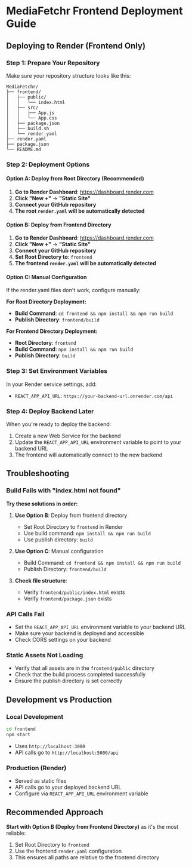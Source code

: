 # MediaFetchr Frontend Deployment Guide

## Deploying to Render (Frontend Only)

### Step 1: Prepare Your Repository
Make sure your repository structure looks like this:
```
MediaFetchr/
├── frontend/
│   ├── public/
│   │   └── index.html
│   ├── src/
│   │   ├── App.js
│   │   └── App.css
│   ├── package.json
│   ├── build.sh
│   └── render.yaml
├── render.yaml
├── package.json
└── README.md
```

### Step 2: Deployment Options

#### Option A: Deploy from Root Directory (Recommended)
1. **Go to Render Dashboard**: https://dashboard.render.com
2. **Click "New +"** → **"Static Site"**
3. **Connect your GitHub repository**
4. **The root `render.yaml` will be automatically detected**

#### Option B: Deploy from Frontend Directory
1. **Go to Render Dashboard**: https://dashboard.render.com
2. **Click "New +"** → **"Static Site"**
3. **Connect your GitHub repository**
4. **Set Root Directory to**: `frontend`
5. **The frontend `render.yaml` will be automatically detected**

#### Option C: Manual Configuration
If the render.yaml files don't work, configure manually:

**For Root Directory Deployment:**
- **Build Command**: `cd frontend && npm install && npm run build`
- **Publish Directory**: `frontend/build`

**For Frontend Directory Deployment:**
- **Root Directory**: `frontend`
- **Build Command**: `npm install && npm run build`
- **Publish Directory**: `build`

### Step 3: Set Environment Variables

In your Render service settings, add:
- `REACT_APP_API_URL`: `https://your-backend-url.onrender.com/api`

### Step 4: Deploy Backend Later

When you're ready to deploy the backend:
1. Create a new Web Service for the backend
2. Update the `REACT_APP_API_URL` environment variable to point to your backend URL
3. The frontend will automatically connect to the new backend

## Troubleshooting

### Build Fails with "index.html not found"
**Try these solutions in order:**

1. **Use Option B**: Deploy from frontend directory
   - Set Root Directory to `frontend` in Render
   - Use build command: `npm install && npm run build`
   - Use publish directory: `build`

2. **Use Option C**: Manual configuration
   - Build Command: `cd frontend && npm install && npm run build`
   - Publish Directory: `frontend/build`

3. **Check file structure**:
   - Verify `frontend/public/index.html` exists
   - Verify `frontend/package.json` exists

### API Calls Fail
- Set the `REACT_APP_API_URL` environment variable to your backend URL
- Make sure your backend is deployed and accessible
- Check CORS settings on your backend

### Static Assets Not Loading
- Verify that all assets are in the `frontend/public` directory
- Check that the build process completed successfully
- Ensure the publish directory is set correctly

## Development vs Production

### Local Development
```bash
cd frontend
npm start
```
- Uses `http://localhost:3000`
- API calls go to `http://localhost:5000/api`

### Production (Render)
- Served as static files
- API calls go to your deployed backend URL
- Configure via `REACT_APP_API_URL` environment variable

## Recommended Approach

**Start with Option B (Deploy from Frontend Directory)** as it's the most reliable:
1. Set Root Directory to `frontend`
2. Use the frontend `render.yaml` configuration
3. This ensures all paths are relative to the frontend directory 